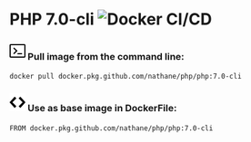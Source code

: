 # PHP 7.0-cli ![Docker CI/CD](https://github.com/nathane/php/workflows/Docker%20CI/CD/badge.svg?branch=7.0-cli)

### ![Terminal](icons/terminal.svg) Pull image from the command line:

```
docker pull docker.pkg.github.com/nathane/php/php:7.0-cli
```

### ![Code](icons/code.svg) Use as base image in DockerFile:

```
FROM docker.pkg.github.com/nathane/php/php:7.0-cli
```
